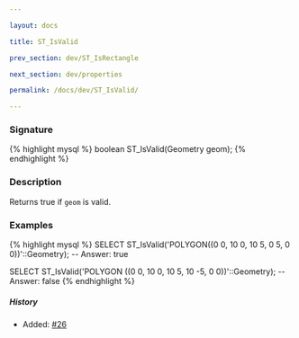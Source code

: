 ```yaml
---

layout: docs

title: ST_IsValid

prev_section: dev/ST_IsRectangle

next_section: dev/properties

permalink: /docs/dev/ST_IsValid/

---
```


### Signature

{% highlight mysql %}
boolean ST_IsValid(Geometry geom);
{% endhighlight %}

### Description

Returns true if `geom` is valid.

### Examples

{% highlight mysql %}
SELECT ST_IsValid('POLYGON((0 0, 10 0, 10 5, 0 5, 0 0))'::Geometry);
-- Answer:    true

SELECT ST_IsValid('POLYGON ((0 0, 10 0, 10 5, 10 -5, 0 0))'::Geometry);
-- Answer:    false
{% endhighlight %}

##### History

* Added: [#26](https://github.com/irstv/H2GIS/pull/26)
